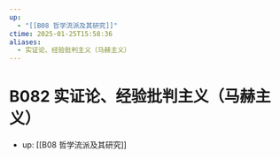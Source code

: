 ```yaml
---
up:
  - "[[B08 哲学流派及其研究]]"
ctime: 2025-01-25T15:58:36
aliases:
  - 实证论、经验批判主义（马赫主义）
---
```


# B082 实证论、经验批判主义（马赫主义）

- up: [[B08 哲学流派及其研究]]
